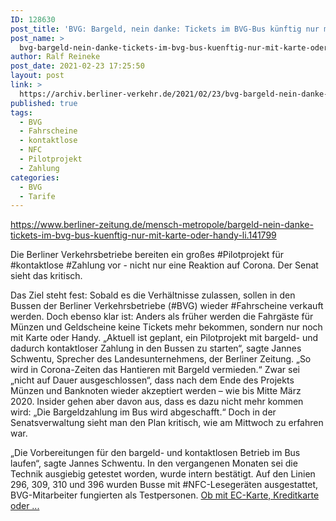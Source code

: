 ```yaml
---
ID: 128630
post_title: 'BVG: Bargeld, nein danke: Tickets im BVG-Bus künftig nur mit Karte oder Handy Die Berliner Verkehrsbetriebe bereiten ein großes Pilotprojekt für kontaktlose Zahlung vor &#8230;, aus Berliner Zeitung'
post_name: >
  bvg-bargeld-nein-danke-tickets-im-bvg-bus-kuenftig-nur-mit-karte-oder-handy-die-berliner-verkehrsbetriebe-bereiten-ein-grosses-pilotprojekt-fuer-kontaktlose-zahlung-vor-aus-berliner-zeitung
author: Ralf Reineke
post_date: 2021-02-23 17:25:50
layout: post
link: >
  https://archiv.berliner-verkehr.de/2021/02/23/bvg-bargeld-nein-danke-tickets-im-bvg-bus-kuenftig-nur-mit-karte-oder-handy-die-berliner-verkehrsbetriebe-bereiten-ein-grosses-pilotprojekt-fuer-kontaktlose-zahlung-vor-aus-berliner-zeitung/
published: true
tags:
  - BVG
  - Fahrscheine
  - kontaktlose
  - NFC
  - Pilotprojekt
  - Zahlung
categories:
  - BVG
  - Tarife
---
```

https://www.berliner-zeitung.de/mensch-metropole/bargeld-nein-danke-tickets-im-bvg-bus-kuenftig-nur-mit-karte-oder-handy-li.141799

Die Berliner Verkehrsbetriebe bereiten ein großes #Pilotprojekt für #kontaktlose #Zahlung vor - nicht nur eine Reaktion auf Corona. Der Senat sieht das kritisch.

Das Ziel steht fest: Sobald es die Verhältnisse zulassen, sollen in den Bussen der Berliner Verkehrsbetriebe (#BVG) wieder #Fahrscheine verkauft werden. Doch ebenso klar ist: Anders als früher werden die Fahrgäste für Münzen und Geldscheine keine Tickets mehr bekommen, sondern nur noch mit Karte oder Handy. „Aktuell ist geplant, ein Pilotprojekt mit bargeld- und dadurch kontaktloser Zahlung in den Bussen zu starten“, sagte Jannes Schwentu, Sprecher des Landesunternehmens, der Berliner Zeitung. „So wird in Corona-Zeiten das Hantieren mit Bargeld vermieden.“ Zwar sei „nicht auf Dauer ausgeschlossen“, dass nach dem Ende des Projekts Münzen und Banknoten wieder akzeptiert werden – wie bis Mitte März 2020. Insider gehen aber davon aus, dass es dazu nicht mehr kommen wird: „Die Bargeldzahlung im Bus wird abgeschafft.“ Doch in der Senatsverwaltung sieht man den Plan kritisch, wie am Mittwoch zu erfahren war.

„Die Vorbereitungen für den bargeld- und kontaktlosen Betrieb im Bus laufen“, sagte Jannes Schwentu. In den vergangenen Monaten sei die Technik ausgiebig getestet worden, wurde intern bestätigt. Auf den Linien 296, 309, 310 und 396 wurden Busse mit #NFC-Lesegeräten ausgestattet, BVG-Mitarbeiter fungierten als Testpersonen. <a href="https://www.berliner-zeitung.de/mensch-metropole/bargeld-nein-danke-tickets-im-bvg-bus-kuenftig-nur-mit-karte-oder-handy-li.141799">Ob mit EC-Karte, Kreditkarte oder ...</a>